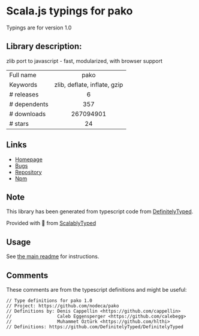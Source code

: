 
# Scala.js typings for pako

Typings are for version 1.0

## Library description:
zlib port to javascript - fast, modularized, with browser support

|                    |                 |
| ------------------ | :-------------: |
| Full name          | pako |
| Keywords           | zlib, deflate, inflate, gzip |
| # releases         | 6 |
| # dependents       | 357 |
| # downloads        | 267094901 |
| # stars            | 24 |

## Links
- [Homepage](https://github.com/nodeca/pako)
- [Bugs](https://github.com/nodeca/pako/issues)
- [Repository](https://github.com/nodeca/pako)
- [Npm](https://www.npmjs.com/package/pako)
    


## Note
This library has been generated from typescript code from [DefinitelyTyped](https://definitelytyped.org).

Provided with :purple_heart: from [ScalablyTyped](https://github.com/oyvindberg/ScalablyTyped)

## Usage
See [the main readme](../../readme.md) for instructions.

## Comments

These comments are from the typescript definitions and might be useful:
```
// Type definitions for pako 1.0
// Project: https://github.com/nodeca/pako
// Definitions by: Denis Cappellin <https://github.com/cappellin>
//                 Caleb Eggensperger <https://github.com/calebegg>
//                 Muhammet Öztürk <https://github.com/hlthi>
// Definitions: https://github.com/DefinitelyTyped/DefinitelyTyped

```

